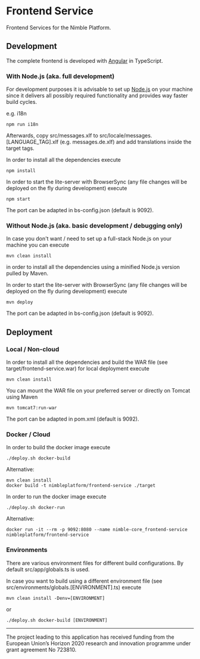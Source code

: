 # Frontend Service
Frontend Services for the Nimble Platform.

## Development

The complete frontend is developed with [Angular](https://angular.io) in TypeScript.

### With Node.js (aka. full development)
For development purposes it is advisable to set up [Node.js](https://nodejs.org/en/download/) on your machine since it delivers all possibly required functionality and provides way faster build cycles.

e.g. i18n
```shell
npm run i18n
```
Afterwards, copy src/messages.xlf to src/locale/messages.[LANGUAGE_TAG].xlf (e.g. messages.de.xlf) and add translations inside the target tags.

In order to install all the dependencies execute
```shell
npm install
```

In order to start the lite-server with BrowserSync (any file changes will be deployed on the fly during development) execute
```shell
npm start
```
The port can be adapted in bs-config.json (default is 9092).

### Without Node.js (aka. basic development / debugging only)
In case you don't want / need to set up a full-stack Node.js on your machine you can execute
```shell
mvn clean install
```
in order to install all the dependencies using a minified Node.js version pulled by Maven.

In order to start the lite-server with BrowserSync (any file changes will be deployed on the fly during development) execute
```shell
mvn deploy
```
The port can be adapted in bs-config.json (default is 9092).

## Deployment

### Local / Non-cloud
In order to install all the dependencies and build the WAR file (see target/frontend-service.war) for local deployment execute
```shell
mvn clean install
```

You can mount the WAR file on your preferred server or directly on Tomcat using Maven
```shell
mvn tomcat7:run-war
```

The port can be adapted in pom.xml (default is 9092).

### Docker / Cloud
In order to build the docker image execute
```shell
./deploy.sh docker-build
```
Alternative:
```shell
mvn clean install
docker build -t nimbleplatform/frontend-service ./target
```

In order to run the docker image execute
```shell
./deploy.sh docker-run
```
Alternative:
```shell
docker run -it --rm -p 9092:8080 --name nimble-core_frontend-service nimbleplatform/frontend-service
```

### Environments
There are various environment files for different build configurations. By default src/app/globals.ts is used.

In case you want to build using a different environment file (see src/environments/globals.[ENVIRONMENT].ts) execute
```shell
mvn clean install -Denv=[ENVIRONMENT]
```
or
```shell
./deploy.sh docker-build [ENVIRONMENT]
```

 ---
The project leading to this application has received funding from the European Union’s Horizon 2020 research and innovation programme under grant agreement No 723810.